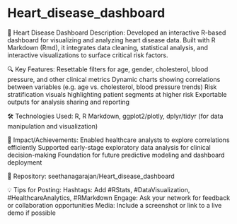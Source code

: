 # Heart_disease_dashboard
🚀 Heart Disease Dashboard
Description:
Developed an interactive R-based dashboard for visualizing and analyzing heart disease data. Built with R Markdown (Rmd), it integrates data cleaning, statistical analysis, and interactive visualizations to surface critical risk factors.

🔍 Key Features:
Resettable filters for age, gender, cholesterol, blood pressure, and other clinical metrics
Dynamic charts showing correlations between variables (e.g. age vs. cholesterol, blood pressure trends)
Risk stratification visuals highlighting patient segments at higher risk
Exportable outputs for analysis sharing and reporting

🛠 Technologies Used:
R, R Markdown, ggplot2/plotly, dplyr/tidyr (for data manipulation and visualization)

🎯 Impact/Achievements:
Enabled healthcare analysts to explore correlations efficiently
Supported early-stage exploratory data analysis for clinical decision-making
Foundation for future predictive modeling and dashboard deployment

📁 Repository: seethanagarajan/Heart_disease_dashboard

💡 Tips for Posting:
Hashtags: Add #RStats, #DataVisualization, #HealthcareAnalytics, #RMarkdown
Engage: Ask your network for feedback or collaboration opportunities
Media: Include a screenshot or link to a live demo if possible

